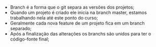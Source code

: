 * Branch é a forma que o git separa as versões dos projetos;
* Quando um projeto é criado ele inicia na branch master, estamos trabalhando nela até este ponto do curso;
* Geralmente cada nova feature de um projeto fica em um branch separado;
* Após a finalização das alterações os branchs são unidos para ter o código-fonte final;